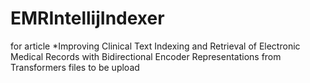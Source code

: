# EMRIntellijIndexer
for article
*Improving Clinical Text Indexing and Retrieval of Electronic Medical Records with Bidirectional Encoder Representations from Transformers
files to be upload
